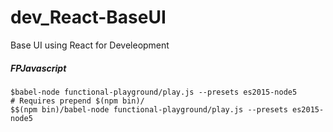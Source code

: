 # dev_React-BaseUI
Base UI using React for Develeopment


##### FPJavascript
```
$babel-node functional-playground/play.js --presets es2015-node5
# Requires prepend $(npm bin)/
$$(npm bin)/babel-node functional-playground/play.js --presets es2015-node5
```
